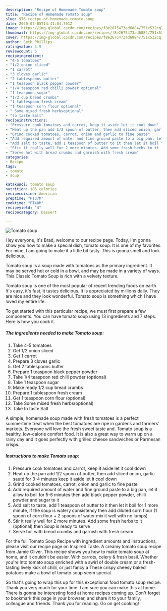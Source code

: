 ```yaml
---
description: "Recipe of Homemade Tomato soup"
title: "Recipe of Homemade Tomato soup"
slug: 976-recipe-of-homemade-tomato-soup
date: 2020-07-05T14:41:04.701Z
image: https://img-global.cpcdn.com/recipes/f8e2675473ad6884/751x532cq70/tomato-soup-recipe-main-photo.jpg
thumbnail: https://img-global.cpcdn.com/recipes/f8e2675473ad6884/751x532cq70/tomato-soup-recipe-main-photo.jpg
cover: https://img-global.cpcdn.com/recipes/f8e2675473ad6884/751x532cq70/tomato-soup-recipe-main-photo.jpg
author: Seth Phillips
ratingvalue: 4.9
reviewcount: 6
recipeingredient:
- "4-5 tomatoes"
- "1/2 onion sliced"
- "1 carrot"
- "3 cloves garlic"
- "2 tablespoons butter"
- "1 teaspoon black pepper powder"
- "1/4 teaspoon red chilli powder optional"
- "1 teaspoon sugar"
- "1/2 cup bread crumbs"
- "1 tablespoon fresh cream"
- "1 teaspoon corn flour optional"
- " Some mixed fresh herbsoptional"
- "to taste Salt"
recipeinstructions:
- "Pressure cook tomatoes and carrot, keep it aside let it cool down"
- "Heat up the pan add 1/2 spoon of butter, then add sliced onion, garlic sauté for 3-4 minutes keep it aside let it cool down"
- "Grind cooked tomatoes, carrot, onion and garlic to fine paste"
- "Add required amount of water and fine ground paste to a big pan, let it allow to boil for 5-6 minutes then add black pepper powder, chilli powder and sugar to it"
- "Add salt to taste, add 1 teaspoon of butter to it then let it boil for 1 more minute, if the soup is watery consistency then add diluted corn flour (1 spoon of corn flour + 2 spoons of water mix it well with no lumps)"
- "Stir it really well for 2 more minutes. Add some fresh herbs to it (optional) then Soup is ready to serve"
- "Serve hot with bread crumbs and garnish with fresh cream"
categories:
- Recipe
tags:
- tomato
- soup

katakunci: tomato soup 
nutrition: 186 calories
recipecuisine: American
preptime: "PT37M"
cooktime: "PT48M"
recipeyield: "4"
recipecategory: Dessert

---
```



![Tomato soup](https://img-global.cpcdn.com/recipes/f8e2675473ad6884/751x532cq70/tomato-soup-recipe-main-photo.jpg)

Hey everyone, it's Brad, welcome to our recipe page. Today, I'm gonna show you how to make a special dish, tomato soup. It is one of my favorites. For mine, I am going to make it a little bit tasty. This is gonna smell and look delicious.

Tomato soup is a soup made with tomatoes as the primary ingredient. It may be served hot or cold in a bowl, and may be made in a variety of ways. This Classic Tomato Soup is rich with a velvety texture.

Tomato soup is one of the most popular of recent trending foods on earth. It's easy, it's fast, it tastes delicious. It is appreciated by millions daily. They are nice and they look wonderful. Tomato soup is something which I have loved my entire life.


To get started with this particular recipe, we must first prepare a few components. You can have tomato soup using 13 ingredients and 7 steps. Here is how you cook it.

<!--inarticleads1-->

##### The ingredients needed to make Tomato soup:

1. Take 4-5 tomatoes
1. Get 1/2 onion sliced
1. Get 1 carrot
1. Prepare 3 cloves garlic
1. Get 2 tablespoons butter
1. Prepare 1 teaspoon black pepper powder
1. Take 1/4 teaspoon red chilli powder (optional)
1. Take 1 teaspoon sugar
1. Make ready 1/2 cup bread crumbs
1. Prepare 1 tablespoon fresh cream
1. Get 1 teaspoon corn flour (optional)
1. Take  Some mixed fresh herbs(optional)
1. Take to taste Salt


A simple, homemade soup made with fresh tomatoes is a perfect summertime treat when the best tomatoes are ripe in gardens and farmers&#39; markets. Everyone will love the fresh sweet taste and. Tomato soup is a healthy, low-calorie comfort food. It is also a great way to warm up on a rainy day and it goes perfectly with grilled cheese sandwiches or Parmesan crisps. 

<!--inarticleads2-->

##### Instructions to make Tomato soup:

1. Pressure cook tomatoes and carrot, keep it aside let it cool down
1. Heat up the pan add 1/2 spoon of butter, then add sliced onion, garlic sauté for 3-4 minutes keep it aside let it cool down
1. Grind cooked tomatoes, carrot, onion and garlic to fine paste
1. Add required amount of water and fine ground paste to a big pan, let it allow to boil for 5-6 minutes then add black pepper powder, chilli powder and sugar to it
1. Add salt to taste, add 1 teaspoon of butter to it then let it boil for 1 more minute, if the soup is watery consistency then add diluted corn flour (1 spoon of corn flour + 2 spoons of water mix it well with no lumps)
1. Stir it really well for 2 more minutes. Add some fresh herbs to it (optional) then Soup is ready to serve
1. Serve hot with bread crumbs and garnish with fresh cream


For the full Tomato Soup Recipe with ingredient amounts and instructions, please visit our recipe page on Inspired Taste. A creamy tomato soup recipe from Jamie Oliver. This recipe shows you how to make tomato soup at home, and it couldn&#39;t be easier. With carrots, celery &amp; fresh basil. Whether you&#39;re into tomato soup enriched with a swirl of double cream or a fresh-tasting lively kick of chilli, or just fancy a These crispy cheesy baked potatoes make a bowl of tomato soup seem special. 

So that's going to wrap this up for this exceptional food tomato soup recipe. Thank you very much for your time. I am sure you can make this at home. There is gonna be interesting food at home recipes coming up. Don't forget to bookmark this page in your browser, and share it to your family, colleague and friends. Thank you for reading. Go on get cooking!
